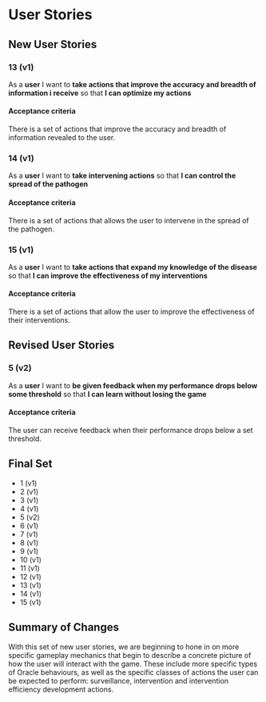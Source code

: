 # User Stories

## New User Stories

### 13 (v1)

As a **user** I want to **take actions that improve the accuracy and breadth of information i receive** so that **I can optimize my actions**

#### Acceptance criteria

There is a set of actions that improve the accuracy and breadth of information revealed to the user.

### 14 (v1)

As a **user** I want to **take intervening actions** so that **I can control the spread of the pathogen**

#### Acceptance criteria

There is a set of actions that allows the user to intervene in the spread of the pathogen.

### 15 (v1)

As a **user** I want to **take actions that expand my knowledge of the disease** so that **I can improve the effectiveness of my interventions**

#### Acceptance criteria

There is a set of actions that allow the user to improve the effectiveness of their interventions.

## Revised User Stories

### 5 (v2)

As a **user** I want to **be given feedback when my performance drops below some threshold** so that **I can learn without losing the game**

#### Acceptance criteria

The user can receive feedback when their performance drops below a set threshold.


## Final Set

-   1 (v1)
-   2 (v1)
-   3 (v1)
-   4 (v1)
-   5 (v2)
-   6 (v1)
-   7 (v1)
-   8 (v1)
-   9 (v1)
-   10 (v1)
-   11 (v1)
-   12 (v1)
-   13 (v1)
-   14 (v1)
-   15 (v1) 

## Summary of Changes

With this set of new user stories, we are beginning to hone in on more specific gameplay mechanics that begin to describe a concrete picture of how the user will interact with the game. These include more specific types of Oracle behaviours, as well as the specific classes of actions the user can be expected to perform: surveillance, intervention and intervention efficiency development actions.
